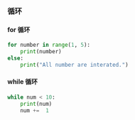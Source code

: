 ### 循环

#### for 循环

```python
for number in range(1, 5):
    print(number)
else:
    print("All number are interated.")
```


#### while 循环

```python
while num < 10:
    print(num)
    num +=  1
```